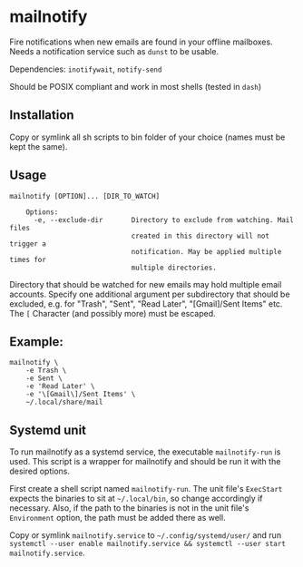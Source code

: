 # mailnotify
Fire notifications when new emails are found in your offline mailboxes. Needs a notification service such as `dunst` to be usable.

Dependencies: `inotifywait`, `notify-send`

Should be POSIX compliant and work in most shells (tested in `dash`)

## Installation
Copy or symlink all sh scripts to bin folder of your choice (names must be kept the same).

## Usage
```
mailnotify [OPTION]... [DIR_TO_WATCH]

    Options:
      -e, --exclude-dir       Directory to exclude from watching. Mail files
                              created in this directory will not trigger a
                              notification. May be applied multiple times for
                              multiple directories.

```

Directory that should be watched for new emails may hold multiple email accounts. Specify one additional argument per subdirectory that should be excluded, e.g. for "Trash", "Sent", "Read Later", "[Gmail]/Sent Items" etc. The `[` Character (and possibly more) must be escaped.

## Example: 
```
mailnotify \
    -e Trash \ 
    -e Sent \
    -e 'Read Later' \
    -e '\[Gmail\]/Sent Items' \
    ~/.local/share/mail
```

## Systemd unit
To run mailnotify as a systemd service, the executable `mailnotify-run` is used. This script is a wrapper for mailnotify and should be run it with the desired options. 

First create a shell script named `mailnotify-run`. The unit file's `ExecStart` expects the binaries to sit at `~/.local/bin`, so change accordingly if necessary. Also, if the path to the binaries is not in the unit file's `Environment` option, the path must be added there as well.

Copy or symlink `mailnotify.service` to `~/.config/systemd/user/` and run `systemctl --user enable mailnotify.service && systemctl --user start mailnotify.service`. 
